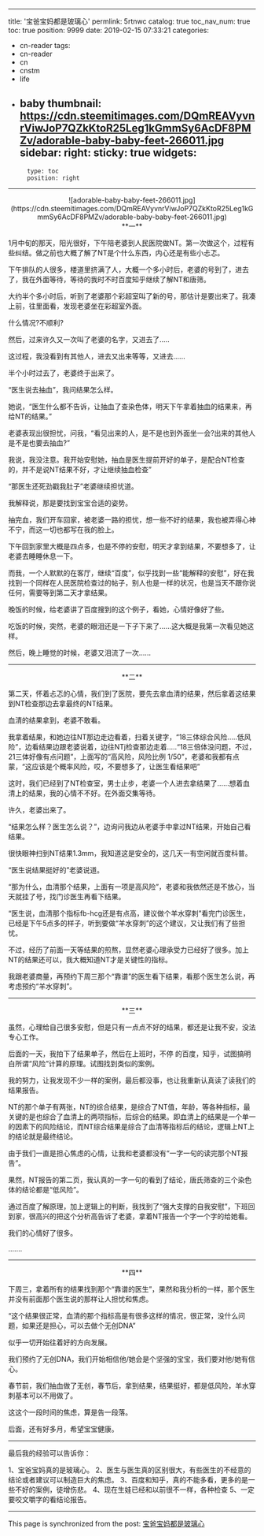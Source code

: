 
---
title: '宝爸宝妈都是玻璃心'
permlink: 5rtnwc
catalog: true
toc_nav_num: true
toc: true
position: 9999
date: 2019-02-15 07:33:21
categories:
- cn-reader
tags:
- cn-reader
- cn
- cnstm
- life
- baby
thumbnail: https://cdn.steemitimages.com/DQmREAVyvnrViwJoP7QZkKtoR25Leg1kGmmSy6AcDF8PMZv/adorable-baby-baby-feet-266011.jpg
sidebar:
    right:
        sticky: true
widgets:
    -
        type: toc
        position: right
---


<center>![adorable-baby-baby-feet-266011.jpg](https://cdn.steemitimages.com/DQmREAVyvnrViwJoP7QZkKtoR25Leg1kGmmSy6AcDF8PMZv/adorable-baby-baby-feet-266011.jpg)</center>

<center>**一**</center>

1月中旬的那天，阳光很好，下午陪老婆到人民医院做NT。第一次做这个，过程有些纠结。做之前也大概了解了NT是个什么东西，内心还是有些小忐忑。

下午排队的人很多，楼道里挤满了人，大概一个多小时后，老婆的号到了，进去了，我在外面等待，等待的我时不时百度知乎继续了解NT和唐筛。

大约半个多小时后，听到了老婆那个彩超室叫了新的号，那估计是要出来了。我凑上前，往里面看，发现老婆坐在彩超室外面。

什么情况?不顺利?

然后，过来许久又一次叫了老婆的名字，又进去了.....

这过程，我没看到有其他人，进去又出来等等，又进去......

半个小时过去了，老婆终于出来了。

“医生说去抽血”，我问结果怎么样。

她说，“医生什么都不告诉，让抽血了查染色体，明天下午拿着抽血的结果来，再给NT的结果。”

老婆表现出很担忧，问我，“看见出来的人，是不是也到外面坐一会?出来的其他人是不是也要去抽血?”

我说，我没注意。我开始安慰她，抽血是医生提前开好的单子，是配合NT检查的，并不是说NT结果不好，才让继续抽血检查”

“那医生还死劲戳我肚子”老婆继续担忧道。

我解释说，那是要找到宝宝合适的姿势。

抽完血，我们开车回家，被老婆一路的担忧，想一些不好的结果，我也被弄得心神不宁，而这一切也都写在我的脸上。

下午回到家里大概是四点多，也是不停的安慰，明天才拿到结果，不要想多了，让老婆去睡睡休息一下。

而我，一个人默默的在客厅，继续“百度”，似乎找到一些“能解释的安慰”，好在我找到一个同样在人民医院检查过的帖子，别人也是一样的状况，也是当天不跟你说任何，需要等到第二天才拿结果。

晚饭的时候，给老婆讲了百度搜到的这个例子，看她，心情好像好了些。

吃饭的时候，突然，老婆的眼泪还是一下子下来了......这大概是我第一次看见她这样。

然后，晚上睡觉的时候，老婆又泪流了一次......

---

<center>**二**</center>

第二天，怀着忐忑的心情，我们到了医院，要先去拿血清的结果，然后拿着这结果到NT检查那边去拿最终的NT结果。

血清的结果拿到，老婆不敢看。

我拿着结果，和她边往NT那边走边看着，扫着关键字，“18三体综合风险.....低风险”，边看结果边跟老婆说着，边往NTj检查那边走着.....“18三倍体没问题，不过，21三体好像有点问题”，上面写的“高风险，风险比例 1/50”，老婆和我都有点蒙，“这应该是个概率风险，哎，不要想多了，让医生看结果吧”

这时，我们已经到了NT检查室，男士止步，老婆一个人进去拿结果了......想着血清上的结果，我的心情不不好。在外面交集等待。

许久，老婆出来了。

“结果怎么样？医生怎么说？”，边询问我边从老婆手中拿过NT结果，开始自己看结果。

很快眼神扫到NT结果1.3mm，我知道这是安全的，这几天一有空闲就百度科普。

“医生说结果挺好的”老婆说道。

“那为什么，血清那个结果，上面有一项是高风险”，老婆和我依然还是不放心，当天就挂了号，找门诊医生再看下结果。

“医生说，血清那个指标fb-hcg还是有点高，建议做个羊水穿刺”看完门诊医生，已经是下午5点多的样子，听到要做“羊水穿刺”的这个建议，又让我们有了些担忧。

不过，经历了前面一天等结果的煎熬，显然老婆心理承受力已经好了很多。加上NT的结果还可以，我大概知道NT才是关键性的指标。

我跟老婆商量，再预约下周三那个“靠谱”的医生看下结果，看那个医生怎么说，再考虑预约“羊水穿刺”。

---

<center>**三**</center>

虽然，心理给自己很多安慰，但是只有一点点不好的结果，都还是让我不安，没法专心工作。

后面的一天，我拍下了结果单子，然后在上班时，不停 的百度，知乎，试图搞明白所谓“风险”计算的原理。试图找到类似的案例。

我的努力，让我发现不少一样的案例，最后都没事，也让我重新认真读了读我们的结果报告。

NT的那个单子有两张，NT的综合结果，是综合了NT值，年龄，等各种指标，最关键的是也综合了血清上的两项指标，后综合的结果。即血清上的结果是一个单一的因素下的风险结论，而NT综合结果是综合了血清等指标后的结论，逻辑上NT上的结论就是最终结论。

由于我们一直是担心焦虑的心情，让我和老婆都没有“一字一句的读完那个NT报告”。

果然，NT报告的第二页，我认真的一字一句的看到了结论，唐氏筛查的三个染色体的结论都是“低风险”。

通过百度了解原理，加上逻辑上的判断，我找到了“强大支撑的自我安慰”，下班回到家，很高兴的把这个分析高告诉了老婆，拿着NT报告一个字一个字的给她看。

我们的心情好了很多。

.......

---

<center>**四**</center>


下周三，拿着所有的结果找到那个“靠谱的医生”，果然和我分析的一样，那个医生并没有前面那个医生说的那样让人担忧和焦虑。

“这个结果很正常，血清的那个指标高是有很多这样的情况，很正常，没什么问题，如果还是担心，可以去做个无创DNA”

似乎一切开始往着好的方向发展。

我们预约了无创DNA，我们开始相信他/她会是个坚强的宝宝，我们要对他/她有信心。

春节前，我们抽血做了无创，春节后，拿到结果，结果挺好，都是低风险，羊水穿刺基本可以不用做了。

这这个一段时间的焦虑，算是告一段落。

后面，还有好多月，希望宝宝健康。

---

最后我的经验可以告诉你：

1、宝爸宝妈真的是玻璃心。
2、医生与医生真的区别很大，有些医生的不经意的结论或者建议可以制造巨大的焦虑。
3、百度和知乎，真的不能多看，更多的是一些不好的案例，徒增伤悲。
4、现在生娃已经和以前很不一样，各种检查
5、一定要咬文嚼字的看结论报告。

- - -

This page is synchronized from the post: [宝爸宝妈都是玻璃心](https://steemit.com/@yellowbird/5rtnwc)

